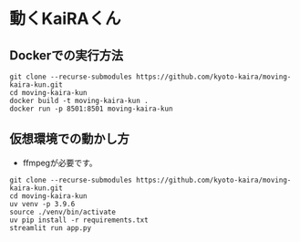 # 動くKaiRAくん
## Dockerでの実行方法

```
git clone --recurse-submodules https://github.com/kyoto-kaira/moving-kaira-kun.git
cd moving-kaira-kun
docker build -t moving-kaira-kun .
docker run -p 8501:8501 moving-kaira-kun
```

## 仮想環境での動かし方

- ffmpegが必要です。

```
git clone --recurse-submodules https://github.com/kyoto-kaira/moving-kaira-kun.git
cd moving-kaira-kun
uv venv -p 3.9.6
source ./venv/bin/activate
uv pip install -r requirements.txt
streamlit run app.py
```

